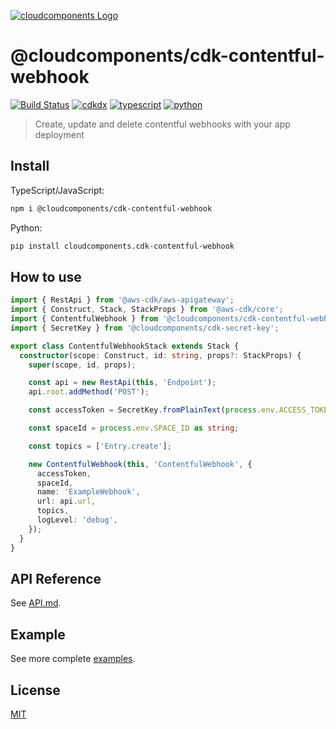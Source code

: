 [![cloudcomponents Logo](https://raw.githubusercontent.com/cloudcomponents/cdk-constructs/master/logo.png)](https://github.com/cloudcomponents/cdk-constructs)

# @cloudcomponents/cdk-contentful-webhook

[![Build Status](https://github.com/cloudcomponents/cdk-constructs/workflows/Build/badge.svg)](https://github.com/cloudcomponents/cdk-constructs/actions?query=workflow=Build)
[![cdkdx](https://img.shields.io/badge/buildtool-cdkdx-blue.svg)](https://github.com/hupe1980/cdkdx)
[![typescript](https://img.shields.io/badge/jsii-typescript-blueviolet.svg)](https://www.npmjs.com/package/@cloudcomponents/cdk-contentful-webhook)
[![python](https://img.shields.io/badge/jsii-python-blueviolet.svg)](https://pypi.org/project/cloudcomponents.cdk-contentful-webhook/)

> Create, update and delete contentful webhooks with your app deployment

## Install
TypeScript/JavaScript:

```bash
npm i @cloudcomponents/cdk-contentful-webhook
```

Python:

```bash
pip install cloudcomponents.cdk-contentful-webhook
```
## How to use

```typescript
import { RestApi } from '@aws-cdk/aws-apigateway';
import { Construct, Stack, StackProps } from '@aws-cdk/core';
import { ContentfulWebhook } from '@cloudcomponents/cdk-contentful-webhook';
import { SecretKey } from '@cloudcomponents/cdk-secret-key';

export class ContentfulWebhookStack extends Stack {
  constructor(scope: Construct, id: string, props?: StackProps) {
    super(scope, id, props);

    const api = new RestApi(this, 'Endpoint');
    api.root.addMethod('POST');

    const accessToken = SecretKey.fromPlainText(process.env.ACCESS_TOKEN as string);

    const spaceId = process.env.SPACE_ID as string;

    const topics = ['Entry.create'];

    new ContentfulWebhook(this, 'ContentfulWebhook', {
      accessToken,
      spaceId,
      name: 'ExampleWebhook',
      url: api.url,
      topics,
      logLevel: 'debug',
    });
  }
}
```

## API Reference

See [API.md](https://github.com/cloudcomponents/cdk-constructs/tree/master/packages/cdk-contentful-webhook/API.md).

## Example

See more complete [examples](https://github.com/cloudcomponents/cdk-constructs/tree/master/examples).

## License

[MIT](https://github.com/cloudcomponents/cdk-constructs/tree/master/packages/cdk-contentful-webhook/LICENSE)
